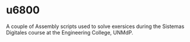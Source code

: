# u6800
A couple of Assembly scripts used to solve exersices during the Sistemas Digitales course at the Engineering College, UNMdP. 

